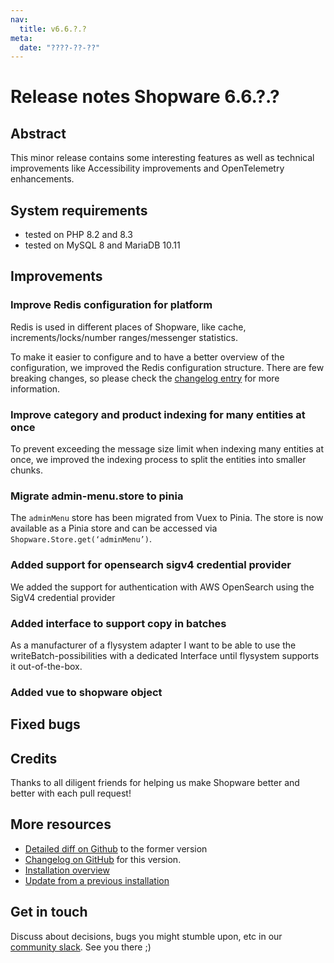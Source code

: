 ```yaml
---
nav:
  title: v6.6.?.?
meta:
  date: "????-??-??"
---
```


# Release notes Shopware 6.6.?.?

## Abstract

This minor release contains some interesting features as well as technical improvements like Accessibility improvements and OpenTelemetry enhancements.

## System requirements

* tested on PHP 8.2 and 8.3
* tested on MySQL 8 and MariaDB 10.11

## Improvements

### Improve Redis configuration for platform

Redis is used in different places of Shopware, like cache, increments/locks/number ranges/messenger statistics.

To make it easier to configure and to have a better overview of the configuration, we improved the Redis configuration structure. There are few breaking changes, so please check the [changelog entry](https://github.com/shopware/shopware/blob/997d9c7fbf8848d623e4eff4aaa95d4fad16e130/changelog/_unreleased/2024-10-04-improved-redis-config-structure.md) for more information.

### Improve category and product indexing for many entities at once

To prevent exceeding the message size limit when indexing many entities at once, we improved the indexing process to split the entities into smaller chunks.

### Migrate admin-menu.store to pinia

The `adminMenu` store has been migrated from Vuex to Pinia. The store is now available as a Pinia store and can be accessed via `Shopware.Store.get(‘adminMenu’)`.

### Added support for opensearch sigv4 credential provider

We added the support for authentication with AWS OpenSearch using the SigV4 credential provider

### Added interface to support copy in batches

As a manufacturer of a flysystem adapter I want to be able to use the writeBatch-possibilities with a dedicated Interface until flysystem supports it out-of-the-box.

### Added vue to shopware object

## Fixed bugs

## Credits

Thanks to all diligent friends for helping us make Shopware better and better with each pull request!

## More resources

* [Detailed diff on Github](https://github.com/shopware/shopware/compare/v6.6.6.1...v6.6.7.0) to the former version
* [Changelog on GitHub](https://github.com/shopware/shopware/blob/v6.6.7.0/CHANGELOG.md) for this version.
* [Installation overview](https://developer.shopware.com/docs/guides/installation/)
* [Update from a previous installation](https://developer.shopware.com/docs/guides/installation/template.html#update-shopware)

## Get in touch

Discuss about decisions, bugs you might stumble upon, etc in our [community slack](https://shopwarecommunity.slack.com/). See you there ;)
